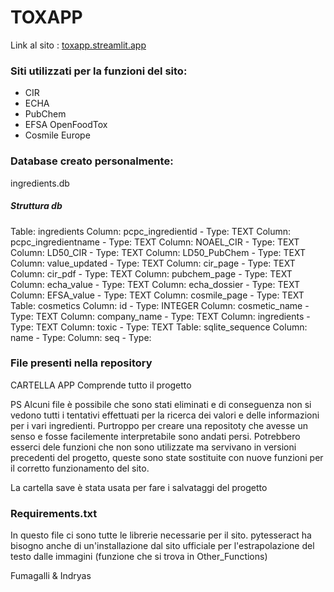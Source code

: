 # TOXAPP

Link al sito : [toxapp.streamlit.app](https://toxappcosmetics.streamlit.app/)

### Siti utilizzati per la funzioni del sito:
- CIR
- ECHA
- PubChem
- EFSA OpenFoodTox
- Cosmile Europe

### Database creato personalmente:
ingredients.db 

##### Struttura db
Table: ingredients
  Column: pcpc_ingredientid - Type: TEXT
  Column: pcpc_ingredientname - Type: TEXT
  Column: NOAEL_CIR - Type: TEXT
  Column: LD50_CIR - Type: TEXT
  Column: LD50_PubChem - Type: TEXT
  Column: value_updated - Type: TEXT
  Column: cir_page - Type: TEXT
  Column: cir_pdf - Type: TEXT
  Column: pubchem_page - Type: TEXT
  Column: echa_value - Type: TEXT
  Column: echa_dossier - Type: TEXT
  Column: EFSA_value - Type: TEXT
  Column: cosmile_page - Type: TEXT
Table: cosmetics
  Column: id - Type: INTEGER
  Column: cosmetic_name - Type: TEXT
  Column: company_name - Type: TEXT
  Column: ingredients - Type: TEXT
  Column: toxic - Type: TEXT
Table: sqlite_sequence
  Column: name - Type:
  Column: seq - Type:


### File presenti nella repository

CARTELLA APP
Comprende tutto il progetto

PS
Alcuni file è possibile che sono stati eliminati e di conseguenza non si vedono tutti i tentativi effettuati per la ricerca dei valori e delle informazioni per i vari ingredienti. Purtroppo per creare una repositoty che avesse un senso e fosse facilemente interpretabile sono andati persi.
Potrebbero esserci dele funzioni che non sono utilizzate ma servivano in versioni precedenti del progetto, queste sono state sostituite con nuove funzioni per il corretto funzionamento del sito.

La cartella save è stata usata per fare i salvataggi del progetto

### Requirements.txt

In questo file ci sono tutte le librerie necessarie per il sito.
pytesseract ha bisogno anche di un'installazione dal sito ufficiale per l'estrapolazione del testo dalle immagini (funzione che si trova in Other_Functions)

Fumagalli & Indryas
